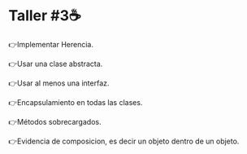 
# Taller #3☕
👉Implementar Herencia.

👉Usar una clase abstracta.

👉Usar al menos una interfaz.

👉Encapsulamiento en todas las clases.

👉Métodos sobrecargados.

👉Evidencia de composicion, es decir un objeto dentro de un objeto.
